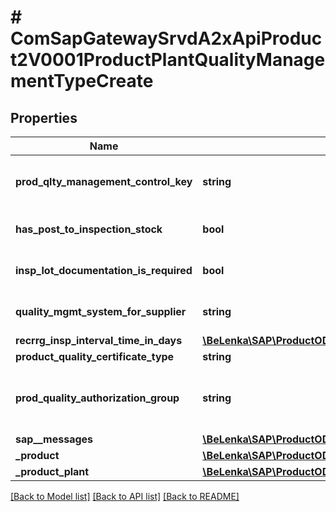 # # ComSapGatewaySrvdA2xApiProduct2V0001ProductPlantQualityManagementTypeCreate

## Properties

Name | Type | Description | Notes
------------ | ------------- | ------------- | -------------
**prod_qlty_management_control_key** | **string** | Control Key for Quality Management in Procurement | [optional]
**has_post_to_inspection_stock** | **bool** | Has Post to Inspection Stock | [optional]
**insp_lot_documentation_is_required** | **bool** | Documentation required indicator | [optional]
**quality_mgmt_system_for_supplier** | **string** | Required QM System for Supplier | [optional]
**recrrg_insp_interval_time_in_days** | [**\BeLenka\SAP\ProductODV4\Model\InspectionInterval**](InspectionInterval.md) |  | [optional]
**product_quality_certificate_type** | **string** |  | [optional]
**prod_quality_authorization_group** | **string** | Material Authorization Group for Activities in QM | [optional]
**sap__messages** | [**\BeLenka\SAP\ProductODV4\Model\ComSapGatewaySrvdA2xApiProduct2V0001SAPMessageCreate[]**](ComSapGatewaySrvdA2xApiProduct2V0001SAPMessageCreate.md) |  | [optional]
**_product** | [**\BeLenka\SAP\ProductODV4\Model\ComSapGatewaySrvdA2xApiProduct2V0001ProductTypeCreate**](ComSapGatewaySrvdA2xApiProduct2V0001ProductTypeCreate.md) |  | [optional]
**_product_plant** | [**\BeLenka\SAP\ProductODV4\Model\ComSapGatewaySrvdA2xApiProduct2V0001ProductPlantTypeCreate**](ComSapGatewaySrvdA2xApiProduct2V0001ProductPlantTypeCreate.md) |  | [optional]

[[Back to Model list]](../../README.md#models) [[Back to API list]](../../README.md#endpoints) [[Back to README]](../../README.md)
